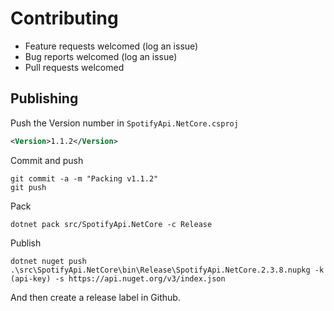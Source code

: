 # Contributing

* Feature requests welcomed (log an issue)
* Bug reports welcomed (log an issue)
* Pull requests welcomed

## Publishing

Push the Version number in `SpotifyApi.NetCore.csproj`

```xml
<Version>1.1.2</Version>
```

Commit and push

    git commit -a -m "Packing v1.1.2"
    git push

Pack

    dotnet pack src/SpotifyApi.NetCore -c Release

Publish

    dotnet nuget push .\src\SpotifyApi.NetCore\bin\Release\SpotifyApi.NetCore.2.3.8.nupkg -k (api-key) -s https://api.nuget.org/v3/index.json

And then create a release label in Github.
